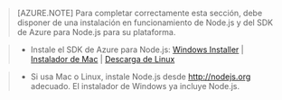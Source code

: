 > [AZURE.NOTE]
> Para completar correctamente esta sección, debe disponer de una instalación en funcionamiento de Node.js y del SDK de Azure para Node.js para su plataforma.

>* Instale el SDK de Azure para Node.js: <a href="http://go.microsoft.com/fwlink/?LinkId=254279">Windows Installer</a> | <a href="http://go.microsoft.com/fwlink/?LinkId=253471">Instalador de Mac</a> | <a href="http://go.microsoft.com/fwlink/?LinkId=253472">Descarga de Linux</a></li>

>* Si usa Mac o Linux, instale Node.js desde <a href="http://nodejs.org">http://nodejs.org</a> adecuado. El instalador de Windows ya incluye Node.js.



<!--HONumber=45--> 
